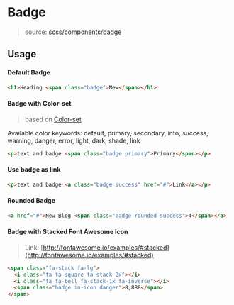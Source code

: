 # Badge
> source:  [scss/components/badge](../../src/scss/components/_badge.scss)

## Usage
#### Default Badge
```html
<h1>Heading <span class="badge">New</span></h1>
```
#### Badge with Color-set
> based on [Color-set](color-set.md)

Available color keywords: default, primary, secondary, info, success, warning, danger, error, light, dark, shade, link
```html
<p>text and badge <span class="badge primary">Primary</span></p>
```

#### Use badge as link
```html
<p>text and badge <a class="badge success" href="#">Link</a></p>
```

#### Rounded Badge
```html
<a href="#">New Blog <span class="badge rounded success">4</span></a>
```

#### Badge with Stacked Font Awesome Icon
> Link: [http://fontawesome.io/examples/#stacked](http://fontawesome.io/examples/#stacked)

```html
<span class="fa-stack fa-lg">
  <i class="fa fa-square fa-stack-2x"></i>
  <i class="fa fa-bell fa-stack-1x fa-inverse"></i>
  <span class="badge in-icon danger">8,888</span>
</span>
```
